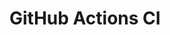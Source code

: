 # GitHub Actions CI













































































































































































































































































































































































































































































































































































































































































































































































































































































































































































































































































































































































































































































































































































































































































































































































































































































































































































































































































































































































































































































































































































































































































































































































































































































































































































































































































































































































































































































































































































































































































































































































































































































